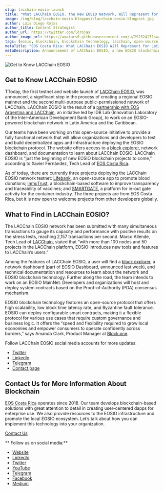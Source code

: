 ```yaml
---
slug: lacchain-eosio-launch
title: "What LACChain EOSIO, the New EOSIO Network, Will Represent for Latin America"
image: /img/blog/lacchain-eosio-blogpost/lacchain-eosio-blogpost.jpg
author: Luis Diego Rojas
author_title: Content Strategist
author_url: https://twitter.com/ldrojas
author_image_url: https://avatars0.githubusercontent.com/u/29232417?s=400&u=032f18555bd97e3d90f3ddfb5b2dc72dfcf0d11b&v=4
tags: [eosio, blockchain, blockchain technology, lacchain, open-source]
metaTitle: "EOS Costa Rica: What LACChain EOSIO Will Represent for Latin America"
metaDescription: Announcement of LACChain EOSIO, a new EOSIO blockchain network in Latin America and the Caribbean supported by LACChain and IDB Lab.
---
```


![Get to Know LACChain EOSIO](/img/blog/lacchain-eosio-blogpost/lacchain-eosio-blogpost.jpg)

## Get to Know LACChain EOSIO

TToday, the first testnet and website launch of [LACChain EOSIO](https://eosio.lacchain.net/), was announced, a significant step in the process of creating a regional EOSIO mainnet and the second multi-purpose public-permissioned network of LACChain. LACChain EOSIO is the result of a [partnership with EOS Argentina and LACChain](https://www.coindesk.com/ethereum-and-eosio-square-up-over-enterprise-blockchain-business-in-latin-america), an initiative led by IDB Lab (Innovation Laboratory of the Inter-American Development Bank Group), to work on an EOSIO-powered blockchain network in Latin America and the Caribbean. 

Our teams have been working on this open-source initiative to provide a fully functional network that will allow organizations and developers to test and build decentralized apps and infrastructure deploying the EOSIO blockchain protocol. The website offers access to a [block explorer](https://eosio-explorer.lacchain.net), network dashboard, and documentation to learn about LACChain EOSIO. LACChain EOSIO is “just the beginning of new EOSIO blockchain projects to come,” according to Xavier Fernández, Tech Lead of [EOS Costa Rica](https://eoscostarica.io/).

<!--truncate-->

As of today, there are currently three projects deploying the LACChain EOSIO network testnet: [Lifebank](http://lifebank.io/), an open-source app to promote blood donations; [InmuTrust](https://inmutrust.com/), a blockchain-based software to improve transparency and traceability of vaccines; and [SMARTGATE](https://smartgate.tech/), a platform for in-out gate activity for the container industry. The three projects are from EOS Costa Rica, but it is now open to welcome projects from other developers globally. 

## What to Find in LACChain EOSIO?

The LACChain EOSIO network has been submitted with many simultaneous transactions to gauge its capacity and performance with positive results on the stress tests, reaching 2,157 transactions per second. Marco Allende, Tech Lead of [LACChain](https://www.lacchain.net/), stated that “with more than 100 nodes and 50 projects in the LACChain platform, EOSIO introduces new tools and features to LACChain’s users.”

Among the features of LACChain EOSIO, a user will find a [block explorer](https://eosio-explorer.lacchain.net), a network dashboard (part of [EOSIO Dashboard](https://lacchain.eosio.online/), announced last week), and technical documentation and resources to learn about the network and EOSIO blockchain technology. Further along the road, the team intends to work on an EOSIO MainNet. Developers and organizations will host and deploy system contracts based on the Proof-of-Authority (POA) consensus mechanism. 

EOSIO blockchain technology features an open-source protocol that offers high scalability, low block time latency rate, and Byzantine fault tolerance. EOSIO can deploy configurable smart contracts, making it a flexible protocol for various use cases that require custom governance and business logic. It offers the “speed and flexibility required to grow local economies and empower consumers to operate confidently across borders,” says Amanda Clark, Product Manager at [Block.one](https://b1.com/).

Follow LACChain EOSIO social media accounts for more updates:
* [Twitter](https://twitter.com/LACChain_EOSIO)
* [LinkedIn](https://www.linkedin.com/company/lacchaineosio/)
* [Telegram](https://t.me/lacchaineosio)
* [Contact page](https://eosio.lacchain.net/en/contact-us/)

## Contact Us for More Information About Blockchain

[EOS Costa Rica](https://eoscostarica.io/) operates since 2018. Our team develops blockchain-based solutions with great attention to detail in creating user-centered dapps for enterprise use. We also provide resources to the EOSIO infrastructure and promote the local EOSIO ecosystem. Let’s talk about how you can implement this technology into your organization.

[Contact Us](https://eoscostarica.io/contact-us)

** Follow us on social media:**

*   [Website](https://eoscostarica.io/)
*   [LinkedIn](https://www.linkedin.com/company/eoscostarica/)
*   [Twitter](https://twitter.com/eoscostarica)
*   [YouTube](https://www.youtube.com/c/eoscostarica/)
*   [Telegram](https://t.me/eoscr)
*   [Facebook](https://www.facebook.com/costaricaeos/)
*   [Medium](https://medium.com/@eoscostarica)
